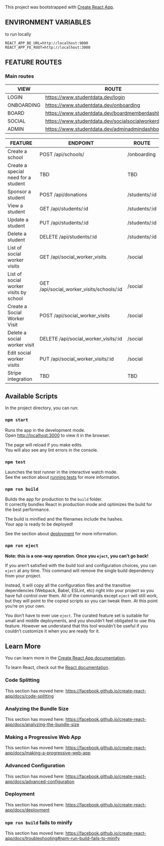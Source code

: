 This project was bootstrapped with [Create React App](https://github.com/facebook/create-react-app).

## ENVIRONMENT VARIABLES

to run locally

```
REACT_APP_BE_URL=http://localhost:9000
REACT_APP_FE_ROOT=http://localhost:3000
```

## FEATURE ROUTES

### Main routes
| VIEW           | ROUTE                                                   |
| -------------- | ------------------------------------------------------- |
| LOGIN          | https://www.studentdata.dev/login                       |
| ONBOARDING     | https://www.studentdata.dev/onboarding                  |
| BOARD          | https://www.studentdata.dev/boardmemberdashboard        |
| SOCIAL         | https://www.studentdata.dev/socialsocialworkerdashboard |
| ADMIN          | https://www.studentdata.dev/adminadmindashboard         |

| FEATURE                                | ENDPOINT                                  | ROUTE         |
| -------------------------------------- | ----------------------------------------- | ------------- |
| Create a school                        | POST /api/schools/                        | /onboarding   |
| Create a special need for a student    | TBD                                       | TBD           |
| Sponsor a student                      | POST /api/donations                       | /students/:id |
| View a student                         | GET /api/students/:id                     | /students/:id |
| Update a student                       | PUT /api/students/:id                     | /students/:id |
| Delete a student                       | DELETE /api/students/:id                  | /students/:id |
| List of social worker visits           | GET /api/social_worker_visits             | /social       |
| List of social worker visits by school | GET /api/social_worker_visits/schools/:id | /social       |
| Create a Social Worker Visit           | POST /api/social_worker_visits            | /social       |
| Delete a social worker visit           | DELETE /api/social_worker_visits/:id      | /social       |
| Edit social worker visits              | PUT /api/social_worker_visits/:id         | /social       |
| Stripe integration                     | TBD                                       | TBD           |

## Available Scripts

In the project directory, you can run:

### `npm start`

Runs the app in the development mode.<br>
Open [http://localhost:3000](http://localhost:3000) to view it in the browser.

The page will reload if you make edits.<br>
You will also see any lint errors in the console.

### `npm test`

Launches the test runner in the interactive watch mode.<br>
See the section about [running tests](https://facebook.github.io/create-react-app/docs/running-tests) for more information.

### `npm run build`

Builds the app for production to the `build` folder.<br>
It correctly bundles React in production mode and optimizes the build for the best performance.

The build is minified and the filenames include the hashes.<br>
Your app is ready to be deployed!

See the section about [deployment](https://facebook.github.io/create-react-app/docs/deployment) for more information.

### `npm run eject`

**Note: this is a one-way operation. Once you `eject`, you can’t go back!**

If you aren’t satisfied with the build tool and configuration choices, you can `eject` at any time. This command will remove the single build dependency from your project.

Instead, it will copy all the configuration files and the transitive dependencies (Webpack, Babel, ESLint, etc) right into your project so you have full control over them. All of the commands except `eject` will still work, but they will point to the copied scripts so you can tweak them. At this point you’re on your own.

You don’t have to ever use `eject`. The curated feature set is suitable for small and middle deployments, and you shouldn’t feel obligated to use this feature. However we understand that this tool wouldn’t be useful if you couldn’t customize it when you are ready for it.

## Learn More

You can learn more in the [Create React App documentation](https://facebook.github.io/create-react-app/docs/getting-started).

To learn React, check out the [React documentation](https://reactjs.org/).

### Code Splitting

This section has moved here: https://facebook.github.io/create-react-app/docs/code-splitting

### Analyzing the Bundle Size

This section has moved here: https://facebook.github.io/create-react-app/docs/analyzing-the-bundle-size

### Making a Progressive Web App

This section has moved here: https://facebook.github.io/create-react-app/docs/making-a-progressive-web-app

### Advanced Configuration

This section has moved here: https://facebook.github.io/create-react-app/docs/advanced-configuration

### Deployment

This section has moved here: https://facebook.github.io/create-react-app/docs/deployment

### `npm run build` fails to minify

This section has moved here: https://facebook.github.io/create-react-app/docs/troubleshooting#npm-run-build-fails-to-minify
